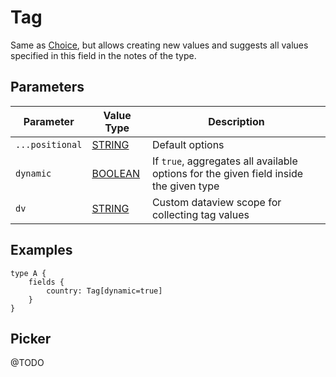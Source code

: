 # Tag

Same as [Choice](./choice.md), but allows creating new values and suggests all values specified in this field
in the notes of the type.

## Parameters

| Parameter       | Value Type                     | Description                                                                           |
| --------------- | ------------------------------ | ------------------------------------------------------------------------------------- |
| `...positional` | [STRING](../language#string)   | Default options                                                                       |
| `dynamic`       | [BOOLEAN](../language#boolean) | If `true`, aggregates all available options for the given field inside the given type |
| `dv`            | [STRING](../language#string)   | Custom dataview scope for collecting tag values                                       |

## Examples

```otl
type A {
    fields {
        country: Tag[dynamic=true]
    }
}
```

## Picker

@TODO
